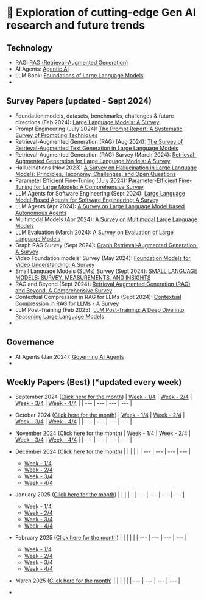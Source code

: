 # 🔮 Exploration of cutting-edge Gen AI research and future trends

## Technology 
  - RAG: [RAG (Retrieval-Augmented Generation)](https://github.com/SrGrace/generative-ai-compass/blob/main/research_and_future_trends/rag_papers.md)
  - AI Agents: [Agentic AI](https://github.com/SrGrace/generative-ai-compass/blob/main/research_and_future_trends/agentic_ai_papers.md)
  - LLM Book: [Foundations of Large Language Models](https://arxiv.org/pdf/2501.09223)
  - 

## Survey Papers (updated - Sept 2024)
  - Foundation models, datasets, benchmarks, challenges & future directions (Feb 2024): [Large Language Models: A Survey](https://arxiv.org/pdf/2402.06196)
  - Prompt Engineering (July 2024): [The Prompt Report: A Systematic Survey of Prompting Techniques](https://arxiv.org/pdf/2406.06608)
  - Retrieval-Augmented Generation (RAG) (Aug 2024): [The Survey of Retrieval-Augmented Text Generation in Large
Language Models](https://arxiv.org/pdf/2404.10981)
  - Retrieval-Augmented Generation (RAG) Survey (March 2024): [Retrieval-Augmented Generation for Large Language Models: A Survey](https://arxiv.org/pdf/2312.10997)
  - Hallucinations (Nov 2023): [A Survey on Hallucination in Large Language Models:
Principles, Taxonomy, Challenges, and Open Questions](https://arxiv.org/pdf/2311.05232)
  - Parameter Efficient Fine-Tuning (July 2024): [Parameter-Efficient Fine-Tuning for Large Models: A Comprehensive Survey](https://arxiv.org/pdf/2403.14608)
  - LLM Agents for Software Engineering (Sept 2024): [Large Language Model-Based Agents for Software Engineering: A Survey](https://arxiv.org/pdf/2409.02977)
  - LLM Agents (Apr 2024): [A Survey on Large Language Model based Autonomous Agents](https://arxiv.org/pdf/2308.11432)
  - Multimodal Models (Apr 2024): [A Survey on Multimodal Large Language Models](https://arxiv.org/pdf/2306.13549)
  - LLM Evaluation (March 2024): [A Survey on Evaluation of Large Language Models](https://dl.acm.org/doi/pdf/10.1145/3641289)
  - Graph RAG Survey (Sept 2024): [Graph Retrieval-Augmented Generation: A Survey](https://www.arxiv.org/pdf/2408.08921)
  - Video Foundation models' Survey (May 2024): [Foundation Models for Video Understanding: A Survey](https://arxiv.org/pdf/2405.03770)
  - Small Language Models (SLMs) Survey (Sept 2024): [SMALL LANGUAGE MODELS: SURVEY, MEASUREMENTS, AND INSIGHTS](https://arxiv.org/pdf/2409.15790)
  - RAG and Beyond (Sept 2024): [Retrieval Augmented Generation (RAG) and Beyond: A Comprehensive Survey](https://arxiv.org/pdf/2409.14924v1)
  - Contextual Compression in RAG for LLMs (Sept 2024): [Contextual Compression in RAG for LLMs - A Survey](https://arxiv.org/pdf/2409.13385)
  - LLM Post-Training (Feb 2025): [LLM Post-Training: A Deep Dive into Reasoning Large Language Models](https://arxiv.org/pdf/2502.21321)
  - 

## Governance
  - AI Agents (Jan 2024): [Governing AI Agents](https://arxiv.org/pdf/2501.07913)
  - 

## Weekly Papers (Best) (*updated every week)
  - September 2024 ([Click here for the month](https://github.com/SrGrace/generative-ai-compass/blob/main/research_and_future_trends/september-2024.md))
    | [Week - 1/4](https://github.com/SrGrace/generative-ai-compass/blob/main/research_and_future_trends/september-2024.md#week-14) | [Week - 2/4](https://github.com/SrGrace/generative-ai-compass/blob/main/research_and_future_trends/september-2024.md#week-24) | [Week - 3/4](https://github.com/SrGrace/generative-ai-compass/blob/main/research_and_future_trends/september-2024.md#week-34) | [Week - 4/4](https://github.com/SrGrace/generative-ai-compass/blob/main/research_and_future_trends/september-2024.md#week-44) |
    | --- | --- | --- | --- |

  - October 2024 ([Click here for the month](https://github.com/SrGrace/generative-ai-compass/blob/main/research_and_future_trends/october-2024.md))
    | [Week - 1/4](https://github.com/SrGrace/generative-ai-compass/blob/main/research_and_future_trends/october-2024.md#week-14) | [Week - 2/4](https://github.com/SrGrace/generative-ai-compass/blob/main/research_and_future_trends/october-2024.md#week-24) | [Week - 3/4](https://github.com/SrGrace/generative-ai-compass/blob/main/research_and_future_trends/october-2024.md#week-34) | [Week - 4/4](https://github.com/SrGrace/generative-ai-compass/blob/main/research_and_future_trends/october-2024.md#week-44) |
    | --- | --- | --- | --- |
    
  - November 2024 ([Click here for the month](https://github.com/SrGrace/generative-ai-compass/blob/main/research_and_future_trends/november-2024.md))
    | [Week - 1/4](https://github.com/SrGrace/generative-ai-compass/blob/main/research_and_future_trends/november-2024.md#week-14) | [Week - 2/4](https://github.com/SrGrace/generative-ai-compass/blob/main/research_and_future_trends/november-2024.md#week-24) | [Week - 3/4](https://github.com/SrGrace/generative-ai-compass/blob/main/research_and_future_trends/november-2024.md#week-34) | [Week - 4/4](https://github.com/SrGrace/generative-ai-compass/blob/main/research_and_future_trends/november-2024.md#week-44) |
    | --- | --- | --- | --- |

  - December 2024 ([Click here for the month](https://github.com/SrGrace/generative-ai-compass/blob/main/research_and_future_trends/december-2024.md))
    |  |  |  |  |
    | --- | --- | --- | --- |
    - [Week - 1/4](https://github.com/SrGrace/generative-ai-compass/blob/main/research_and_future_trends/december-2024.md#week-14)
    - [Week - 2/4](https://github.com/SrGrace/generative-ai-compass/blob/main/research_and_future_trends/december-2024.md#week-24) 
    - [Week - 3/4](https://github.com/SrGrace/generative-ai-compass/blob/main/research_and_future_trends/december-2024.md#week-34)
    - [Week - 4/4](https://github.com/SrGrace/generative-ai-compass/blob/main/research_and_future_trends/december-2024.md#week-44)
  - January 2025 ([Click here for the month](https://github.com/SrGrace/generative-ai-compass/blob/main/research_and_future_trends/january-2025.md))
    |  |  |  |  |
    | --- | --- | --- | --- |
    - [Week - 1/4](https://github.com/SrGrace/generative-ai-compass/blob/main/research_and_future_trends/january-2025.md#week-14)
    - [Week - 2/4](https://github.com/SrGrace/generative-ai-compass/blob/main/research_and_future_trends/january-2025.md#week-24) 
    - [Week - 3/4](https://github.com/SrGrace/generative-ai-compass/blob/main/research_and_future_trends/january-2025.md#week-34)
    - [Week - 4/4](https://github.com/SrGrace/generative-ai-compass/blob/main/research_and_future_trends/january-2025.md#week-44)
  - February 2025 ([Click here for the month](https://github.com/SrGrace/generative-ai-compass/blob/main/research_and_future_trends/february-2025.md))
    |  |  |  |  |
    | --- | --- | --- | --- |
    - [Week - 1/4](https://github.com/SrGrace/generative-ai-compass/blob/main/research_and_future_trends/february-2025.md#week-14)
    - [Week - 2/4](https://github.com/SrGrace/generative-ai-compass/blob/main/research_and_future_trends/february-2025.md#week-24) 
    - [Week - 3/4](https://github.com/SrGrace/generative-ai-compass/blob/main/research_and_future_trends/february-2025.md#week-34)
    - [Week - 4/4](https://github.com/SrGrace/generative-ai-compass/blob/main/research_and_future_trends/february-2025.md#week-44)
  - March 2025 ([Click here for the month](https://github.com/SrGrace/generative-ai-compass/blob/main/research_and_future_trends/march-2025.md))
    |  |  |  |  |
    | --- | --- | --- | --- |
    
  - 
      

